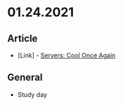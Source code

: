 # 01.24.2021

## Article

- \[Link\] - [Servers: Cool Once Again](https://css-tricks.com/servers-cool-once-again/)

## General

- Study day
